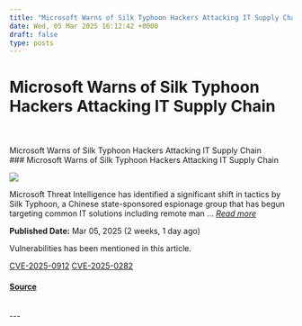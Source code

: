 ```yaml
---
title: "Microsoft Warns of Silk Typhoon Hackers Attacking IT Supply Chain"
date: Wed, 05 Mar 2025 16:12:42 +0000
draft: false
type: posts
---
```

# Microsoft Warns of Silk Typhoon Hackers Attacking IT Supply Chain

<br/>

<br/>
 Microsoft Warns of Silk Typhoon Hackers Attacking IT Supply Chain 
<br/>
### Microsoft Warns of Silk Typhoon Hackers Attacking IT Supply Chain

![](https://upload.cvefeed.io/news/33632/thumbnail.jpg)

Microsoft Threat Intelligence has identified a significant shift in tactics by Silk Typhoon, a Chinese state-sponsored espionage group that has begun targeting common IT solutions including remote man ... [_Read more_](https://cybersecuritynews.com/microsoft-warns-of-silk-typhoon-hackers/)

**Published Date:** Mar 05, 2025 (2 weeks, 1 day ago)

Vulnerabilities has been mentioned in this article.

[CVE-2025-0912](https://cvefeed.io/vuln/detail/CVE-2025-0912) [CVE-2025-0282](https://cvefeed.io/vuln/detail/CVE-2025-0282)

#### [Source](https://cybersecuritynews.com/microsoft-warns-of-silk-typhoon-hackers/)

<br/>
---
